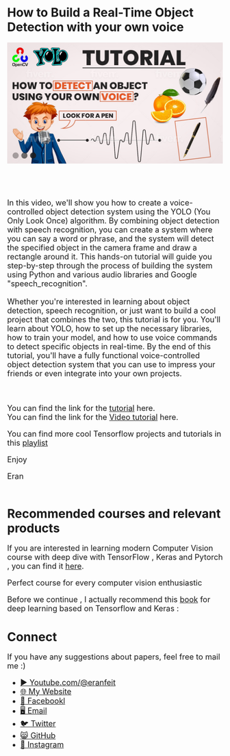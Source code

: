 # How to Build a Real-Time Object Detection with your own voice

<p align="center">
  <img width="800" src="How-to-detect-object-using-voice-yolo-tutorial.jpg" "image">
</p>

##
<br/><br/> 

<font size= "4" >
In this video, we'll show you how to create a voice-controlled object detection system using the YOLO (You Only Look Once) algorithm. By combining object detection with speech recognition, you can create a system where you can say a word or phrase, and the system will detect the specified object in the camera frame and draw a rectangle around it. This hands-on tutorial will guide you step-by-step through the process of building the system using Python and various audio libraries and Google "speech_recognition".
<br/><br/> 
Whether you're interested in learning about object detection, speech recognition, or just want to build a cool project that combines the two, this tutorial is for you. You'll learn about YOLO, how to set up the necessary libraries, how to train your model, and how to use voice commands to detect specific objects in real-time. By the end of this tutorial, you'll have a fully functional voice-controlled object detection system that you can use to impress your friends or even integrate into your own projects.

<br/><br/> 
You can find the link for the [tutorial](https://eranfeit.net/how-to-build-a-real-time-object-detection-with-your-own-voice/) here.  
You can find the link for the [Video tutorial](https://youtu.be/fd1msoIpM5Q) here. 

You can find more cool Tensorflow projects and tutorials in this [playlist](https://www.youtube.com/watch?v=fd1msoIpM5Q&list=PLdkryDe59y4bxVvpexwR6PMTHH6_vFXjA)

Enjoy

Eran
<br/><br/> 

</font>

# Recommended courses and relevant products 
<font size= "4" >

If you are interested in learning modern Computer Vision course with deep dive with TensorFlow , Keras and Pytorch , you can find it [here](http://bit.ly/3HeDy1V).

Perfect course for every computer vision enthusiastic

Before we continue , I actually recommend this [book](https://amzn.to/3STWZ2N) for deep learning based on Tensorflow and Keras : 



</font>

# Connect

<font size= "4" >
If you have any suggestions about papers, feel free to mail me :)

- [▶️ Youtube.com/@eranfeit](youtube.com/@eranfeit?sub_confirmation=1)
- [🌐 My Website](https://eranfeit.net)
- [🐙 Facebookl](https://www.facebook.com/groups/3080601358933585)
- [🖥️ Email](mailto:feitgemel@gmail.com)
- [🐦 Twitter](https://twitter.com/eran_feit )
- [😸 GitHub](https://github.com/feitgemel)
- [📸 Instagram](https://www.instagram.com/eran_feit/)
</font>

